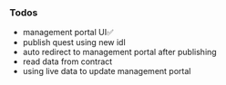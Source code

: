 ### Todos
- management portal UI✅
- publish quest using new idl
- auto redirect to management portal after publishing
- read data from contract
- using live data to update management portal